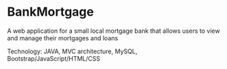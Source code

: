 # BankMortgage
A web application for a small local mortgage bank that allows users to view and manage their mortgages and loans

Technology: JAVA, MVC architecture, MySQL, Bootstrap/JavaScript/HTML/CSS
